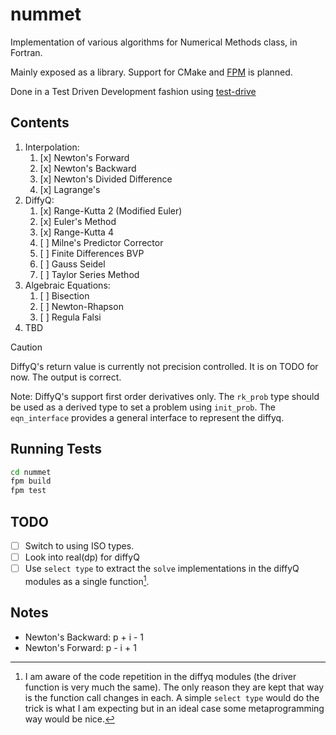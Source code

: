 # nummet

Implementation of various algorithms for Numerical Methods class, in Fortran.

Mainly exposed as a library. Support for CMake and [FPM](https://fpm.fortran-lang.org/) is planned.

Done in a Test Driven Development fashion using [test-drive](https://github.com/fortran-lang/test-drive)

## Contents

1. Interpolation:
    1. [x] Newton's Forward
    2. [x] Newton's Backward
    3. [x] Newton's Divided Difference
    4. [x] Lagrange's
2. DiffyQ:
    1. [x] Range-Kutta 2 (Modified Euler)
    2. [x] Euler's Method
    3. [x] Range-Kutta 4
    4. [ ] Milne's Predictor Corrector 
    5. [ ] Finite Differences BVP
    6. [ ] Gauss Seidel
    7. [ ] Taylor Series Method
3. Algebraic Equations:
    1. [ ] Bisection 
    2. [ ] Newton-Rhapson
    3. [ ] Regula Falsi
4. TBD

> [!CAUTION]
> DiffyQ's return value is currently not precision controlled. It is on TODO 
for now. The output is correct.

Note: DiffyQ's support first order derivatives only. The `rk_prob` type should be used as a derived type to set a problem using `init_prob`. The `eqn_interface` provides a general interface to represent the diffyq. 

## Running Tests

```bash
cd nummet
fpm build
fpm test
```

## TODO

- [ ] Switch to using ISO types.
- [ ] Look into real(dp) for diffyQ
- [ ] Use `select type` to extract the `solve` implementations in the diffyQ modules as a single function[^1].

[^1]: I am aware of the code repetition in the diffyq modules (the driver function is very much the same). The only reason they are kept that way is the function call changes in each. A simple `select type` would do the trick is what I am expecting but in an ideal case some metaprogramming way would be nice.


## Notes

- Newton's Backward: p + i - 1
- Newton's Forward:  p - i + 1